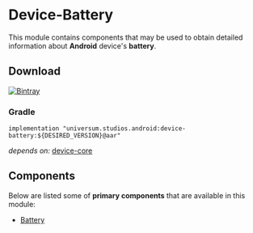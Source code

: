 Device-Battery
===============

This module contains components that may be used to obtain detailed information about **Android** 
device's **battery**.

## Download ##
[![Bintray](https://api.bintray.com/packages/universum-studios/android/universum.studios.android%3Adevice/images/download.svg)](https://bintray.com/universum-studios/android/universum.studios.android%3Adevice/_latestVersion)

### Gradle ###

    implementation "universum.studios.android:device-battery:${DESIRED_VERSION}@aar"

_depends on:_
[device-core](https://github.com/universum-studios/android_device/tree/master/library-core)

## Components ##

Below are listed some of **primary components** that are available in this module:

- [Battery](https://github.com/universum-studios/android_device/tree/master/library-battery/src/main/java/universum/studios/android/device/battery/Battery.java)
